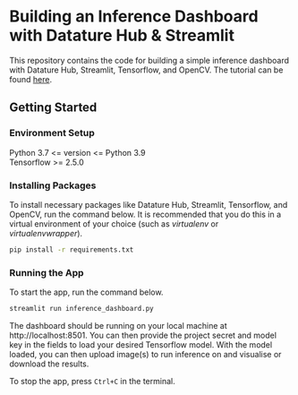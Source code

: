 # Building an Inference Dashboard with Datature Hub & Streamlit

This repository contains the code for building a simple inference dashboard with Datature Hub, Streamlit, Tensorflow, and OpenCV. The tutorial can be found [here](https://www.datature.io/blog/building-a-simple-inference-dashboard-with-streamlit).

## Getting Started

### Environment Setup

Python 3.7 <= version <= Python 3.9<br>
Tensorflow >= 2.5.0

### Installing Packages

To install necessary packages like Datature Hub, Streamlit, Tensorflow, and OpenCV, run the command below. It is recommended that you do this in a virtual environment of your choice (such as <i>virtualenv</i> or <i>virtualenvwrapper</i>).

```bash
pip install -r requirements.txt
```

### Running the App

To start the app, run the command below.

```bash
streamlit run inference_dashboard.py
```

The dashboard should be running on your local machine at http://localhost:8501. You can then provide the project secret and model key in the fields to load your desired Tensorflow model. With the model loaded, you can then upload image(s) to run inference on and visualise or download the results.

To stop the app, press `Ctrl+C` in the terminal.
